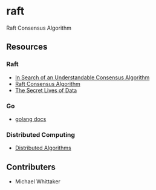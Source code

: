 # raft #
Raft Consensus Algorithm

## Resources ##

### Raft ###
- [In Search of an Understandable Consensus Algorithm](https://ramcloud.stanford.edu/wiki/download/attachments/11370504/raft.pdf)
- [Raft Consensus Algorithm](http://raftconsensus.github.io/)
- [The Secret Lives of Data](http://thesecretlivesofdata.com/raft/)

### Go ###
- [golang docs](http://golang.org/doc/)

### Distributed Computing ###
- [Distributed Algorithms](http://ocw.mit.edu/courses/electrical-engineering-and-computer-science/6-852j-distributed-algorithms-fall-2009/index.htm)

## Contributers ##
- Michael Whittaker
